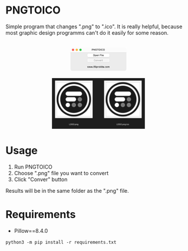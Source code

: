 # PNGTOICO
Simple program that changes ".png" to ".ico". It is really helpful, because most graphic design programms can't do it easily for some reason.<br/>
<br/>
<center>
    <img src="assets/gui.png" width=30% height=30%/><br/>
    <br/>
    <img src="assets/result.png" width=50% height=50%/>
</center>

# Usage
1. Run PNGTOICO
2. Choose ".png" file you want to convert
3. Click "Conver" button

Results will be in the same folder as the ".png" file.

# Requirements
* Pillow==8.4.0
```
python3 -m pip install -r requirements.txt
```